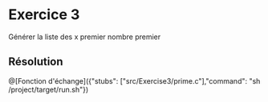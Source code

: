 #  Exercice 3
 
Générer la liste des x premier nombre premier
## Résolution

@[Fonction d'échange]({"stubs": ["src/Exercise3/prime.c"],"command": "sh /project/target/run.sh"})